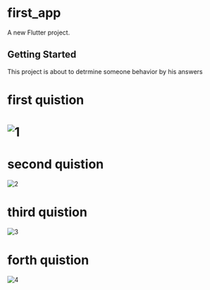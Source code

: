 # first_app

A new Flutter project.

## Getting Started

This project is about to detrmine someone behavior by his answers

# first quistion
# ![1](https://user-images.githubusercontent.com/75173358/229912586-df7e4586-a0d5-4b49-a2bb-fb4cdb1e4e54.jpg)
# second quistion
![2](https://user-images.githubusercontent.com/75173358/229912598-2c21056c-6247-473b-8472-beb4c6ae5d5c.jpg)
# third quistion
![3](https://user-images.githubusercontent.com/75173358/229912601-17891f4d-4a8f-4cae-bbc2-22224daff8d0.jpg)
# forth quistion
![4](https://user-images.githubusercontent.com/75173358/229912605-f1a572ef-5aa7-46c2-9e23-5db4a290f87f.jpg)
